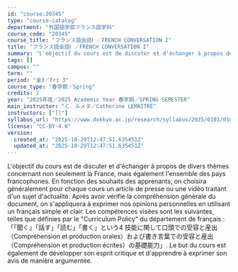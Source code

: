 ```yaml
---
id: "course:20345"
type: "course-catalog"
department: "外国語学部フランス語学科"
course_code: "20345"
course_title: "フランス語会話Ⅰ ／FRENCH CONVERSATION I"
title: "フランス語会話Ⅰ ／FRENCH CONVERSATION I"
summary: "L'objectif du cours est de discuter et d'échanger à propos de divers thèmes concernant non seulement la France, mais éga…"
tags: []
campus: ""
term: ""
period: "金3／Fri 3"
course_type: "春学期／Spring"
credits: 2
year: "2025年度／2025 Academic Year 春学期／SPRING SEMESTER"
main_instructor: "Ｃ．ルメタ／Catherine LEMAITRE"
instructors: ["[]"]
syllabus_url: "https://www.dokkyo.ac.jp/research/syllabus/2025/0103/0103_20345_ja_JP.html"
license: "CC-BY-4.0"
version:
  created_at: "2025-10-29T12:47:51.635451Z"
  updated_at: "2025-10-29T12:47:51.635451Z"
---
```

L'objectif du cours est de discuter et d'échanger à propos de divers thèmes concernant non seulement la France, mais également l'ensemble des pays francophones. En fonction des souhaits des apprenants, on choisira généralement pour chaque cours un article de presse ou une vidéo traitant d'un sujet d'actualité. Après avoir vérifié la compréhension générale du document, on s'appliquera à exprimer nos opinions personnelles en utilisant un français simple et clair. Les compétences visées sont les suivantes, telles que définies par le "Curriculum Policy" du département de français :「「聞く」「話す」「読む」「書く」という4 技能に関して口頭での受容と産出（Compréhension et production orales）および書き言葉での受容と産出（Compréhension et production écrites）の基礎能力」. Le but du cours est également de développer son esprit critique et d'apprendre à exprimer son avis de manière argumentée.
